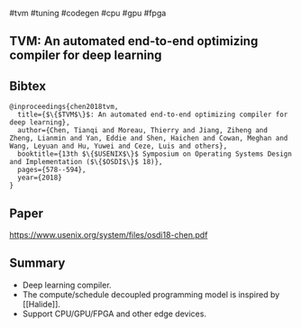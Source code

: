#tvm #tuning #codegen #cpu #gpu #fpga

## TVM: An automated end-to-end optimizing compiler for deep learning
## Bibtex
```
@inproceedings{chen2018tvm,
  title={$\{$TVM$\}$: An automated end-to-end optimizing compiler for deep learning},
  author={Chen, Tianqi and Moreau, Thierry and Jiang, Ziheng and Zheng, Lianmin and Yan, Eddie and Shen, Haichen and Cowan, Meghan and Wang, Leyuan and Hu, Yuwei and Ceze, Luis and others},
  booktitle={13th $\{$USENIX$\}$ Symposium on Operating Systems Design and Implementation ($\{$OSDI$\}$ 18)},
  pages={578--594},
  year={2018}
}
```

## Paper
https://www.usenix.org/system/files/osdi18-chen.pdf

## Summary
- Deep learning compiler.
- The compute/schedule decoupled programming model is inspired by [[Halide]].
- Support CPU/GPU/FPGA and other edge devices.
